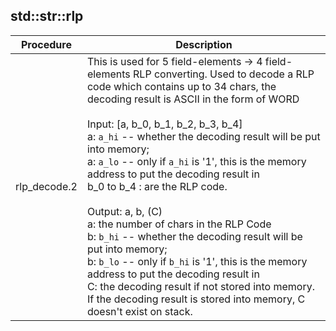 ## std::str::rlp
| Procedure | Description |
| ----------- | ------------- |
| rlp_decode.2 | This is used for 5 field-elements -> 4 field-elements RLP converting. Used to decode a RLP code which contains up to 34 chars, the decoding result is ASCII in the form of WORD <br /> <br /> Input: [a, b_0, b_1, b_2, b_3, b_4] <br /> a: `a_hi` -- whether the decoding result will be put into memory;<br />a: `a_lo` -- only if `a_hi` is '1', this is the memory address to put the decoding result in  <br />  b_0 to b_4 : are the RLP code.<br /><br />Output: a, b, (C)<br /> a: the number of chars in the RLP Code <br />   b: `b_hi` -- whether the decoding result will be put into memory;<br />b: `b_lo` -- only if `b_hi` is '1', this is the memory address to put the decoding result in  <br />  C: the decoding result if not stored into memory. If the decoding result is stored into memory, C doesn't exist on stack. |